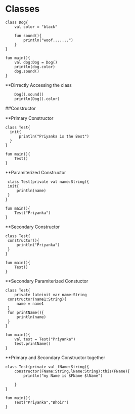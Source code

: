 # Classes

```
class Dog{
    val color = "black"
    
    fun sound(){
        println("woof.......")
    }
}

fun main(){
    val dog:Dog = Dog()
    println(dog.color)
    dog.sound()
}

```
**Dirrectly Accessing the class
```
	Dog().sound()
    println(Dog().color) 
```

##Constructor

**Primary Constructor
```
class Test{
  init{
      println("Priyanka is the Best")
  }
}

fun main(){
	Test()
}

```

**Paramiterized Constructor
```
 class Test(private val name:String){
 init{
     println(name)
 }
}

fun main(){
	Test("Priyanka")
}

```

**Secondary Constructor
```
class Test{
 constructor(){
     println("Priyanka")
 }
}

fun main(){
	Test()
}

```

**Secondary Paramiterized Constuctor
```
class Test{
    private lateinit var name:String
 constructor(name1:String){
     name = name1
 }
 fun printName(){
     println(name)
 }
}

fun main(){
	val test = Test("Priyanka")
    test.printName()
}

```

**Primary and Secondary Constructor together
```
class Test(private val fName:String){
    constructor(FName:String,lName:String):this(FName){
        println("my Name is $FName $lName")
         
    }
}

fun main(){
    Test("Priyanka","Bhoir")
} 


